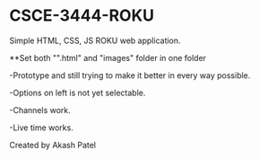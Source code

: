 # CSCE-3444-ROKU
Simple HTML, CSS, JS ROKU web application.

**Set both "".html" and "images" folder in one folder


-Prototype and still trying to make it better in every way possible.

-Options on left is not yet selectable.

-Channels work.

-Live time works.


Created by Akash Patel
